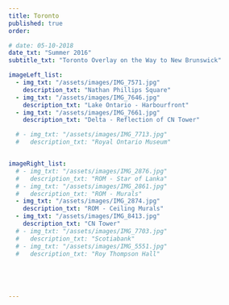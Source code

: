 ```yaml
---
title: Toronto
published: true
order: 

# date: 05-10-2018
date_txt: "Summer 2016"
subtitle_txt: "Toronto Overlay on the Way to New Brunswick"

imageLeft_list:
  - img_txt: "/assets/images/IMG_7571.jpg"
    description_txt: "Nathan Phillips Square"
  - img_txt: "/assets/images/IMG_7646.jpg"
    description_txt: "Lake Ontario - Harbourfront"
  - img_txt: "/assets/images/IMG_7661.jpg"
    description_txt: "Delta - Reflection of CN Tower"

  # - img_txt: "/assets/images/IMG_7713.jpg"
  #   description_txt: "Royal Ontario Museum"


imageRight_list:
  # - img_txt: "/assets/images/IMG_2876.jpg"
  #   description_txt: "ROM - Star of Lanka"
  # - img_txt: "/assets/images/IMG_2861.jpg"
  #   description_txt: "ROM - Murals"
  - img_txt: "/assets/images/IMG_2874.jpg"
    description_txt: "ROM - Ceiling Murals"
  - img_txt: "/assets/images/IMG_8413.jpg"
    description_txt: "CN Tower"
  # - img_txt: "/assets/images/IMG_7703.jpg"
  #   description_txt: "Scotiabank"
  # - img_txt: "/assets/images/IMG_5551.jpg"
  #   description_txt: "Roy Thompson Hall"





---
```


